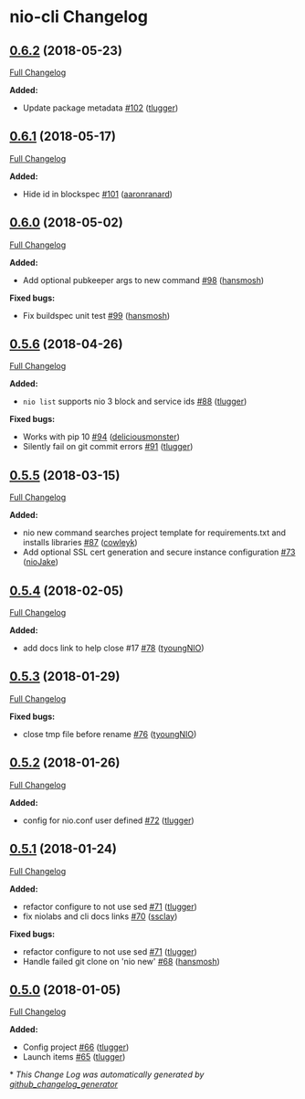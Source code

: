 # nio-cli Changelog

## [0.6.2](https://github.com/niolabs/nio-cli/tree/0.6.2) (2018-05-23)
[Full Changelog](https://github.com/niolabs/nio-cli/compare/0.6.1...0.6.2)

**Added:**

- Update package metadata [\#102](https://github.com/niolabs/nio-cli/pull/102) ([tlugger](https://github.com/tlugger))

## [0.6.1](https://github.com/niolabs/nio-cli/tree/0.6.1) (2018-05-17)
[Full Changelog](https://github.com/niolabs/nio-cli/compare/0.6.0...0.6.1)

**Added:**

- Hide id in blockspec [\#101](https://github.com/niolabs/nio-cli/pull/101) ([aaronranard](https://github.com/aaronranard))

## [0.6.0](https://github.com/niolabs/nio-cli/tree/0.6.0) (2018-05-02)
[Full Changelog](https://github.com/niolabs/nio-cli/compare/0.5.6...0.6.0)

**Added:**

- Add optional pubkeeper args to new command [\#98](https://github.com/niolabs/nio-cli/pull/98) ([hansmosh](https://github.com/hansmosh))

**Fixed bugs:**

- Fix buildspec unit test [\#99](https://github.com/niolabs/nio-cli/pull/99) ([hansmosh](https://github.com/hansmosh))

## [0.5.6](https://github.com/niolabs/nio-cli/tree/0.5.6) (2018-04-26)
[Full Changelog](https://github.com/niolabs/nio-cli/compare/0.5.5...0.5.6)

**Added:**

- `nio list` supports nio 3 block and service ids [\#88](https://github.com/niolabs/nio-cli/pull/88) ([tlugger](https://github.com/tlugger))

**Fixed bugs:**

- Works with pip 10 [\#94](https://github.com/niolabs/nio-cli/pull/94) ([deliciousmonster](https://github.com/deliciousmonster))
- Silently fail on git commit errors [\#91](https://github.com/niolabs/nio-cli/pull/91) ([tlugger](https://github.com/tlugger))

## [0.5.5](https://github.com/niolabs/nio-cli/tree/0.5.5) (2018-03-15)
[Full Changelog](https://github.com/niolabs/nio-cli/compare/0.5.4...0.5.5)

**Added:**

- nio new command searches project template for requirements.txt and installs libraries [\#87](https://github.com/niolabs/nio-cli/pull/87) ([cowleyk](https://github.com/cowleyk))
- Add optional SSL cert generation and secure instance configuration [\#73](https://github.com/niolabs/nio-cli/pull/73) ([nioJake](https://github.com/nioJake))

## [0.5.4](https://github.com/niolabs/nio-cli/tree/0.5.4) (2018-02-05)
[Full Changelog](https://github.com/niolabs/nio-cli/compare/0.5.3...0.5.4)

**Added:**

- add docs link to help close \#17 [\#78](https://github.com/niolabs/nio-cli/pull/78) ([tyoungNIO](https://github.com/tyoungNIO))

## [0.5.3](https://github.com/niolabs/nio-cli/tree/0.5.3) (2018-01-29)
[Full Changelog](https://github.com/niolabs/nio-cli/compare/0.5.2...0.5.3)

**Fixed bugs:**

- close tmp file before rename [\#76](https://github.com/niolabs/nio-cli/pull/76) ([tyoungNIO](https://github.com/tyoungNIO))

## [0.5.2](https://github.com/niolabs/nio-cli/tree/0.5.2) (2018-01-26)
[Full Changelog](https://github.com/niolabs/nio-cli/compare/0.5.1...0.5.2)

**Added:**

- config for nio.conf user defined [\#72](https://github.com/niolabs/nio-cli/pull/72) ([tlugger](https://github.com/tlugger))

## [0.5.1](https://github.com/niolabs/nio-cli/tree/0.5.1) (2018-01-24)
[Full Changelog](https://github.com/niolabs/nio-cli/compare/0.5.0...0.5.1)

**Added:**

- refactor configure to not use sed [\#71](https://github.com/niolabs/nio-cli/pull/71) ([tlugger](https://github.com/tlugger))
- fix niolabs and cli docs links [\#70](https://github.com/niolabs/nio-cli/pull/70) ([ssclay](https://github.com/ssclay))

**Fixed bugs:**

- refactor configure to not use sed [\#71](https://github.com/niolabs/nio-cli/pull/71) ([tlugger](https://github.com/tlugger))
- Handle failed git clone on 'nio new' [\#68](https://github.com/niolabs/nio-cli/pull/68) ([hansmosh](https://github.com/hansmosh))

## [0.5.0](https://github.com/niolabs/nio-cli/tree/0.5.0) (2018-01-05)
[Full Changelog](https://github.com/niolabs/nio-cli/compare/0.4.4...0.5.0)

**Added:**

- Config project [\#66](https://github.com/niolabs/nio-cli/pull/66) ([tlugger](https://github.com/tlugger))
- Launch items [\#65](https://github.com/niolabs/nio-cli/pull/65) ([tlugger](https://github.com/tlugger))



\* *This Change Log was automatically generated by [github_changelog_generator](https://github.com/skywinder/Github-Changelog-Generator)*